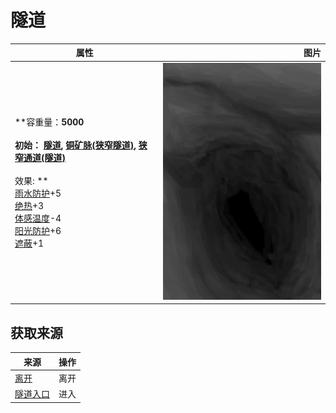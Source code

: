 # 隧道  
>   
  
  属性  |   图片   
 ----  |  ----:   
 **容重量：**5000<br><br>**初始：**	[隧道](Tunnel.md), [铜矿脉(狭窄隧道)](CopperVein.md), [狭窄通道(隧道)](HighChamberEntranceClosed.md)<br><br>** 效果: **<br>[雨水防护](RainProtection.md)+5<br>[绝热](InsulationHeat.md)+3<br>[体感温度](TemperaturePerceived.md)-4<br>[阳光防护](SunProtection.md)+6<br>[遮蔽](Sheltered.md)+1  |  ![](Sprite/NarrowTunnel.png)   
  
## 获取来源  
来源  |  操作  
----  |  ----  
[离开](HighChamberExit.md)  |  离开  
[隧道入口](TunnelEntrance.md)  |  进入  
